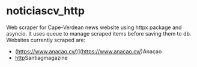 # noticiascv_http
Web scraper for Cape-Verdean news website using httpx package and asyncio. It uses queue to manage scraped items before saving them to db.
Websites currently scraped are:
- (https://www.anacao.cv/)](https://www.anacao.cv/)Anaçao
- [http](https://santiagomagazine.cv/)Santiagmagazine
